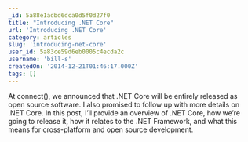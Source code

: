 ```yaml
---
_id: 5a88e1adbd6dca0d5f0d27f0
title: "Introducing .NET Core"
url: 'Introducing .NET Core'
category: articles
slug: 'introducing-net-core'
user_id: 5a83ce59d6eb0005c4ecda2c
username: 'bill-s'
createdOn: '2014-12-21T01:46:17.000Z'
tags: []
---
```


At connect(), we announced that .NET Core will be entirely released as open source software. I also promised to follow up with more details on .NET Core. In this post, I’ll provide an overview of .NET Core, how we’re going to release it, how it relates to the .NET Framework, and what this means for cross-platform and open source development.
